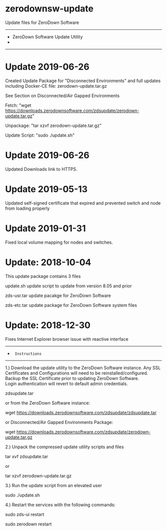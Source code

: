 # zerodownsw-update
Update files for ZeroDown Software
***********************************************
*    ZeroDown Software Update Utility
*
***********************************************

Update 2019-06-26
===================
Created Update Package for "Disconnected Environments" and full updates including Docker-CE
file:   zerodown-update.tar.gz

See Section on Disconnected/Air Gapped Environments

Fetch:  "wget https://downloads.zerodownsoftware.com/zdsupdate/zerodown-update.tar.gz"

Unpackage:  "tar xzvf zerodown-update.tar.gz"

Update Script:  "sudo ./update.sh"


Update 2019-06-26
===================
Updated Downloads link to HTTPS.

Update 2019-05-13
===================
Updated self-signed certificate that expired and prevented switch and node from loading properly


Update 2019-01-31
===================

Fixed local volume mapping for nodes and switches.



Update: 2018-10-04
===================

This update package contains 3 files

update.sh	update script to update from version 8.05 and prior

zds-usr.tar	update pacakge for ZeroDown Software

zds-etc.tar	update package for ZeroDown Software system files

Update: 2018-12-30
===================

Fixes Internet Explorer browser issue with reactive interface


***********************************************
*      Instructions
***********************************************

1.)	Download the update utility to the ZeroDown Software instance.  Any SSL Certificates and Configurations will
    need to be reinstalled/configured.  Backup the SSL Certificate prior to updating ZeroDown Software.  
    Login authentication will revert to default admin credentials.

zdsupdate.tar 

or from the ZeroDown Software instance:

wget https://downloads.zerodownsoftware.com/zdsupdate/zdsupdate.tar

or Disconnected/Air Gapped Environments Package:

wget https://downloads.zerodownsoftware.com/zdsupdate/zerodown-update.tar.gz


2.)	Unpack the compressed update utility scripts and files

tar xvf zdsupdate.tar

or 

tar xzvf zerodown-update.tar.gz


3.)	Run the update script from an elevated user

sudo ./update.sh


4.)	Restart the services with the following commands:

sudo zds-ui restart

sudo zerodown restart
